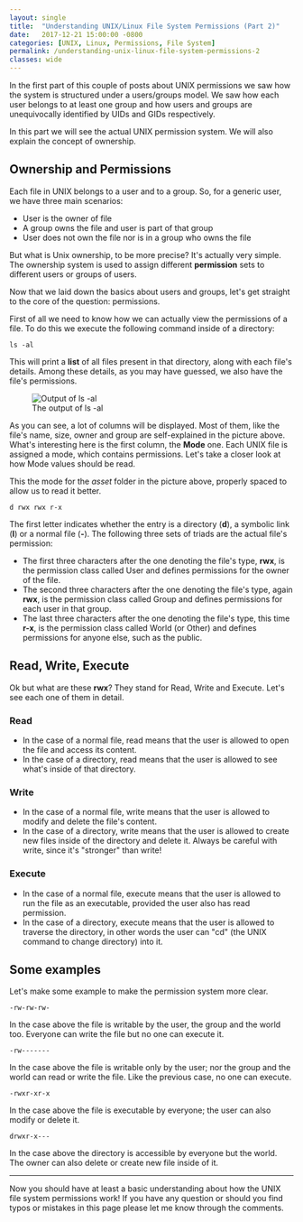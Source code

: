 ```yaml
---
layout: single
title:  "Understanding UNIX/Linux File System Permissions (Part 2)"
date:   2017-12-21 15:00:00 -0800
categories: [UNIX, Linux, Permissions, File System]
permalink: /understanding-unix-linux-file-system-permissions-2
classes: wide
---
```

In the first part of this couple of posts about UNIX permissions we saw how the system is structured under a users/groups model. We saw how each user belongs to at least one group and how users and groups are unequivocally identified by UIDs and GIDs respectively.

In this part we will see the actual UNIX permission system. We will also explain the concept of ownership.

## Ownership and Permissions
Each file in UNIX belongs to a user and to a group. So, for a generic user, we have three main scenarios:

* User is the owner of file
* A group owns the file and user is part of that group
* User does not own the file nor is in a group who owns the file

But what is Unix ownership, to be more precise? It's actually very simple. The ownership system is used to assign different **permission** sets to different users or groups of users.

Now that we laid down the basics about users and groups, let's get straight to the core of the question: permissions.

First of all we need to know how we can actually view the permissions of a file. To do this we execute the following command inside of a directory:
```
ls -al
```
This will print a **list** of all files present in that directory, along with each file's details. Among these details, as you may have guessed, we also have the file's permissions.

<figure>
  <img src="{{site.url}}/assets/images/2017-12-21/ls.png" alt="Output of ls -al"/>
  <figcaption>The output of ls -al</figcaption>
</figure>

As you can see, a lot of columns will be displayed. Most of them, like the file's name, size, owner and group are self-explained in the picture above. What's interesting here is the first column, the **Mode** one.
Each UNIX file is assigned a mode, which contains permissions. Let's take a closer look at how Mode values should be read.

This the mode for the _asset_ folder in the picture above, properly spaced to allow us to read it better.
```
d rwx rwx r-x
```
The first letter indicates whether the entry is a directory (**d**), a symbolic link (**l**) or a normal file (**-**). The following three sets of triads are the actual file's permission:

* The first three characters after the one denoting the file's type, **rwx**, is the permission class called User and defines permissions for the owner of the file.
* The second three characters after the one denoting the file's type, again **rwx**, is the permission class called Group and defines permissions for each user in that group.
* The last three characters after the one denoting the file's type, this time **r-x**, is the permission class called World (or Other) and defines permissions for anyone else, such as the public.

## Read, Write, Execute
Ok but what are these **rwx**? They stand for Read, Write and Execute. Let's see each one of them in detail.

### Read
 - In the case of a normal file, read means that the user is allowed to open the file and access its content.
 - In the case of a directory, read means that the user is allowed to see what's inside of that directory.

### Write
 - In the case of a normal file, write means that the user is allowed to modify and delete the file's content.
 - In the case of a directory, write means that the user is allowed to create new files inside of the directory and delete it. Always be careful with write, since it's "stronger" than write!

### Execute
 - In the case of a normal file, execute means that the user is allowed to run the file as an executable, provided the user also has read permission.
 - In the case of a directory, execute means that the user is allowed to traverse the directory, in other words the user can "cd" (the UNIX command to change directory) into it.

## Some examples
Let's make some example to make the permission system more clear.
```
-rw-rw-rw-
```
In the case above the file is writable by the user, the group and the world too. Everyone can write the file but no one can execute it.
```
-rw-------
```
In the case above the file is writable only by the user; nor the group and the world can read or write the file. Like the previous case, no one can execute.
```
-rwxr-xr-x
```
In the case above the file is executable by everyone; the user can also modify or delete it.
```
drwxr-x---
```
In the case above the directory is accessible by everyone but the world. The owner can also delete or create new file inside of it.

___

Now you should have at least a basic understanding about how the UNIX file system permissions work! If you have any question or should you find typos or mistakes in this page please let me know through the comments.
